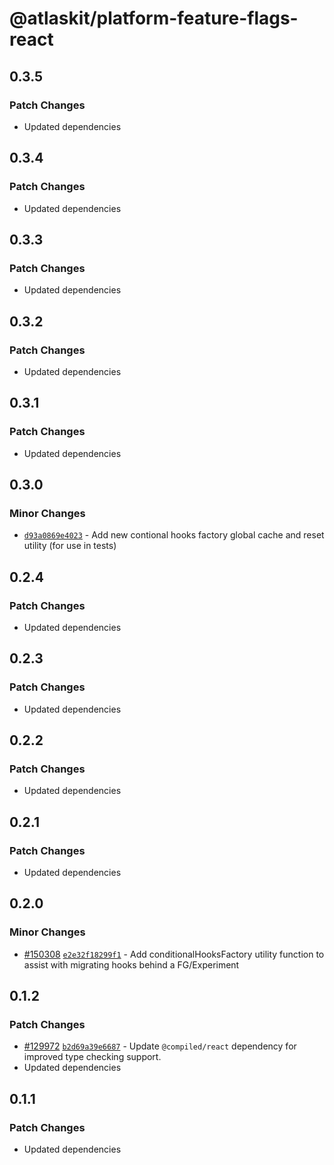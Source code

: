 # @atlaskit/platform-feature-flags-react

## 0.3.5

### Patch Changes

- Updated dependencies

## 0.3.4

### Patch Changes

- Updated dependencies

## 0.3.3

### Patch Changes

- Updated dependencies

## 0.3.2

### Patch Changes

- Updated dependencies

## 0.3.1

### Patch Changes

- Updated dependencies

## 0.3.0

### Minor Changes

- [`d93a0869e4023`](https://bitbucket.org/atlassian/atlassian-frontend-monorepo/commits/d93a0869e4023) -
  Add new contional hooks factory global cache and reset utility (for use in tests)

## 0.2.4

### Patch Changes

- Updated dependencies

## 0.2.3

### Patch Changes

- Updated dependencies

## 0.2.2

### Patch Changes

- Updated dependencies

## 0.2.1

### Patch Changes

- Updated dependencies

## 0.2.0

### Minor Changes

- [#150308](https://bitbucket.org/atlassian/atlassian-frontend-monorepo/pull-requests/150308)
  [`e2e32f18299f1`](https://bitbucket.org/atlassian/atlassian-frontend-monorepo/commits/e2e32f18299f1) -
  Add conditionalHooksFactory utility function to assist with migrating hooks behind a FG/Experiment

## 0.1.2

### Patch Changes

- [#129972](https://bitbucket.org/atlassian/atlassian-frontend-monorepo/pull-requests/129972)
  [`b2d69a39e6687`](https://bitbucket.org/atlassian/atlassian-frontend-monorepo/commits/b2d69a39e6687) -
  Update `@compiled/react` dependency for improved type checking support.
- Updated dependencies

## 0.1.1

### Patch Changes

- Updated dependencies

